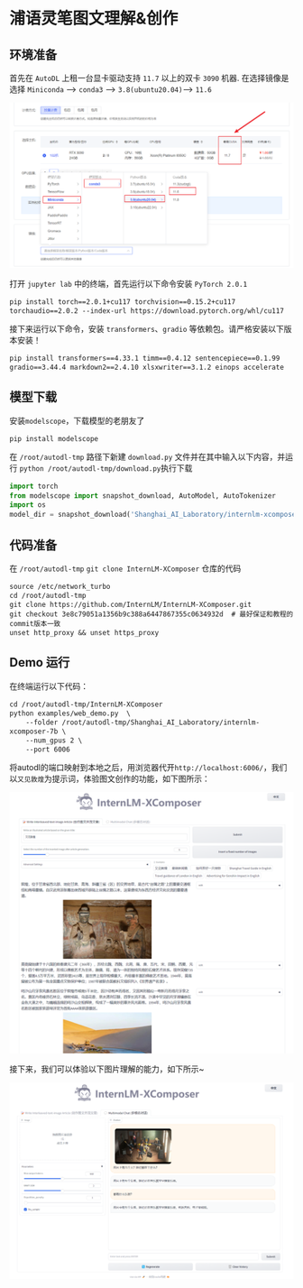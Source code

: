 # 浦语灵笔图文理解&创作

## 环境准备

首先在 `AutoDL` 上租一台显卡驱动支持 `11.7` 以上的双卡 `3090` 机器.
在选择镜像是选择 `Miniconda` --> `conda3` --> `3.8(ubuntu20.04)`--> `11.6`

![Alt text](images/image-8.png)

打开 `jupyter lab` 中的终端，首先运行以下命令安装 `PyTorch 2.0.1`

```shell
pip install torch==2.0.1+cu117 torchvision==0.15.2+cu117 torchaudio==2.0.2 --index-url https://download.pytorch.org/whl/cu117
```

接下来运行以下命令，安装 `transformers`、`gradio` 等依赖包。请严格安装以下版本安装！

```shell
pip install transformers==4.33.1 timm==0.4.12 sentencepiece==0.1.99 gradio==3.44.4 markdown2==2.4.10 xlsxwriter==3.1.2 einops accelerate
```
## 模型下载

安装`modelscope`，下载模型的老朋友了

```shell
pip install modelscope
```

在 `/root/autodl-tmp` 路径下新建 `download.py` 文件并在其中输入以下内容，并运行 `python /root/autodl-tmp/download.py`执行下载

```python
import torch
from modelscope import snapshot_download, AutoModel, AutoTokenizer
import os
model_dir = snapshot_download('Shanghai_AI_Laboratory/internlm-xcomposer-7b', cache_dir='/root/autodl-tmp', revision='master')
```

## 代码准备

在 `/root/autodl-tmp` `git clone InternLM-XComposer` 仓库的代码

```shell
source /etc/network_turbo
cd /root/autodl-tmp
git clone https://github.com/InternLM/InternLM-XComposer.git
git checkout 3e8c79051a1356b9c388a6447867355c0634932d  # 最好保证和教程的commit版本一致
unset http_proxy && unset https_proxy
```

## Demo 运行

在终端运行以下代码：

```shell
cd /root/autodl-tmp/InternLM-XComposer
python examples/web_demo.py  \
    --folder /root/autodl-tmp/Shanghai_AI_Laboratory/internlm-xcomposer-7b \
    --num_gpus 2 \
    --port 6006
```

将autodl的端口映射到本地之后，用浏览器代开`http://localhost:6006/`，我们以`又见敦煌`为提示词，体验图文创作的功能，如下图所示：

![Alt text](images/image-9.png)

接下来，我们可以体验以下图片理解的能力，如下所示~

![Alt text](images/image-10.png)